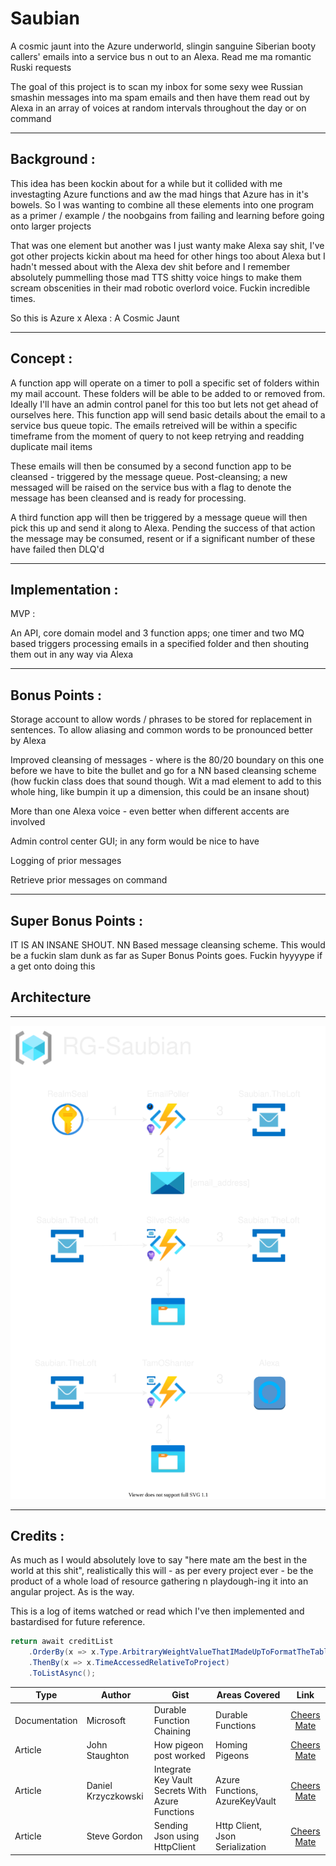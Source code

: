 # Saubian #

A cosmic jaunt into the Azure underworld, slingin sanguine Siberian booty callers' emails into a service bus n out to an Alexa. Read me ma romantic Ruski requests

The goal of this project is to scan my inbox for some sexy wee Russian smashin messages into ma spam emails and then have them read out by Alexa in an array of voices at random intervals throughout the day or on command 


---
## Background : ##
This idea has been kockin about for a while but it collided with me investagting Azure functions and aw the mad hings that Azure has in it's bowels. So I was wanting to combine all these elements into one program as a primer / example / the noobgains from failing and learning before going onto larger projects

That was one element but another was I just wanty make Alexa say shit, I've got other projects kickin about ma heed for other hings too about Alexa but I hadn't messed about with the Alexa dev shit before and I remember absolutely pummelling those mad TTS shitty voice hings to make them scream obscenities in their mad robotic overlord voice. Fuckin incredible times.

So this is Azure x Alexa : A Cosmic Jaunt 

---
## Concept : ##
A function app will operate on a timer to poll a specific set of folders within my mail account. These folders will be able to be added to or removed from. Ideally I'll have an admin control panel for this too but lets not get ahead of ourselves here. This function app will send basic details about the email to a service bus queue topic. The emails retreived will be within a specific timeframe from the moment of query to not keep retrying and readding duplicate mail items

These emails will then be consumed by a second function app to be cleansed - triggered by the message queue. Post-cleansing; a new messaged will be raised on the service bus with a flag to denote the message has been cleansed and is ready for processing.

A third function app will then be triggered by a message queue will then pick this up and send it along to Alexa. Pending the success of that action the message may be consumed, resent or if a significant number of these have failed then DLQ'd

---
## Implementation : ##

MVP : 

An API, core domain model and 3 function apps; one timer and two MQ based triggers processing emails in a specified folder and then shouting them out in any way via Alexa

---
## Bonus Points : ##
Storage account to allow words / phrases to be stored for replacement in sentences. To allow aliasing and common words to be pronounced better by Alexa

Improved cleansing of messages - where is the 80/20 boundary on this one before we have to bite the bullet and go for a NN based cleansing scheme (how fuckin class does that sound though. Wit a mad element to add to this whole hing, like bumpin it up a dimension, this could be an insane shout)

More than one Alexa voice - even better when different accents are involved

Admin control center GUI; in any form would be nice to have

Logging of prior messages 

Retrieve prior messages on command

---
## Super Bonus Points : ##

IT IS AN INSANE SHOUT. NN Based message cleansing scheme. This would be a fuckin slam dunk as far as Super Bonus Points goes. Fuckin hyyyype if a get onto doing this


## Architecture ##
---

<img src="src\Architecture.svg">

---
## Credits : ##
As much as I would absolutely love to say "here mate am the best in the world at this shit", realistically this will - as per every project ever - be the product of a whole load of resource gathering n playdough-ing it into an angular project. As is the way.

This is a log of items watched or read which I've then implemented and bastardised for future reference.

```csharp OrderBy
return await creditList
    .OrderBy(x => x.Type.ArbitraryWeightValueThatIMadeUpToFormatTheTable)
    .ThenBy(x => x.TimeAccessedRelativeToProject)
    .ToListAsync();
```

|Type|Author|Gist|Areas Covered|Link|
|---|---|---|---|:---:|
|Documentation|Microsoft|Durable Function Chaining|Durable Functions|[Cheers Mate](https://docs.microsoft.com/en-us/azure/azure-functions/durable/durable-functions-sequence?tabs=csharp)|
|Article|John Staughton|How pigeon post worked|Homing Pigeons|[Cheers Mate](https://www.scienceabc.com/eyeopeners/how-did-the-pigeon-post-work.html)|
|Article|Daniel Krzyczkowski|Integrate Key Vault Secrets With Azure Functions|Azure Functions, AzureKeyVault|[Cheers Mate](https://daniel-krzyczkowski.github.io/Integrate-Key-Vault-Secrets-With-Azure-Functions/)|
|Article|Steve Gordon|Sending Json using HttpClient|Http Client, Json Serialization|[Cheers Mate](https://www.stevejgordon.co.uk/sending-and-receiving-json-using-httpclient-with-system-net-http-json/)|

